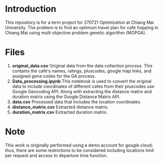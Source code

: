 # Introduction

This repository is for a term project for 270721 Optimization at Chiang Mai University. The problem is to find an optimum travel plan for cafe hopping in Chiang Mai using multi objective problem genetic algorithm (MOPGA).

# Files

1.   **original_data.csv** Original data from the data collection process. This contains the cafe's names, ratings, pluscodes, google map links, and assigned gene codes for the GA process.
2.   **Data_processing.ipynb** This notebook is used to convert the original data to include coordinates of different cafes from their pluscodes use Google Geocoding API. Along with extracting the distance matrix and duration matrix using the Google Distance Matrix API.
3.   **data.csv** Processed data that includes the location coordinates.
4.   **distance_matrix.csv** Extracted distance matrix.
5.   **duration_matrix.csv** Extracted duration matrix.

# Note
This work is originally performed using a demo account for google cloud; thus, there are some restrictions to be considered including locations limit per request and access to departure time function.
